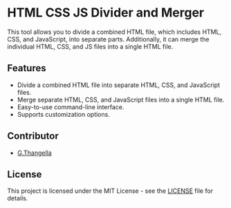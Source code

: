 # HTML CSS JS Divider and Merger

This tool allows you to divide a combined HTML file, which includes HTML, CSS, and JavaScript, into separate parts. Additionally, it can merge the individual HTML, CSS, and JS files into a single HTML file.

## Features

- Divide a combined HTML file into separate HTML, CSS, and JavaScript files.
- Merge separate HTML, CSS, and JavaScript files into a single HTML file.
- Easy-to-use command-line interface.
- Supports customization options.


## Contributor

- [G.Thangella](https://github.com/GTK-THANGELLA-17)

## License

This project is licensed under the MIT License - see the [LICENSE](LICENSE) file for details.
